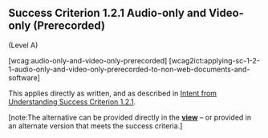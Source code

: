 ## Success Criterion 1.2.1 Audio-only and Video-only (Prerecorded)

(Level A)

[wcag:audio-only-and-video-only-prerecorded]
[wcag2ict:applying-sc-1-2-1-audio-only-and-video-only-prerecorded-to-non-web-documents-and-software]

This applies directly as written, and as described in [Intent from Understanding Success Criterion 1.2.1](https://www.w3.org/WAI/WCAG22/Understanding/audio-only-and-video-only-prerecorded#intent).

[note:The alternative can be provided directly in the **[view](https://www.w3.org/TR/wcag-3.0/#dfn-view)** – or provided in an alternate version that meets the success criteria.]
